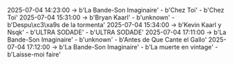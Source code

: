 2025-07-04 14:23:00 -> b'La Bande-Son Imaginaire' - b'Chez Toi' - b'Chez Toi'
2025-07-04 15:31:00 -> b'Bryan Kaarl' - b'unknown' - b'Despu\xc3\xa9s de la tormenta'
2025-07-04 15:34:00 -> b'Kevin Kaarl y Nsqk' - b'ULTRA SODADE' - b'ULTRA SODADE'
2025-07-04 17:11:00 -> b'La Bande-Son Imaginaire' - b'unknown' - b'Antes de Que Cante el Gallo'
2025-07-04 17:12:00 -> b'La Bande-Son Imaginaire' - b'La muerte en vintage' - b'Laisse-moi faire'
